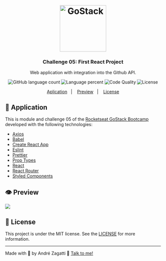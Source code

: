 <h1 align="center">
    <img alt="GoStack" src="https://res.cloudinary.com/zagatti/image/upload/v1583287835/readme/logo-gostack_u0ur8n.png" width="150px" />
</h1>

<h3 align="center">
  Challenge 05: First React Project
</h3>

<p align="center">Web application with integration into the Github API.</blockquote>

<p align="center">
  <img alt="GitHub language count" src="https://img.shields.io/github/languages/count/azagatti/challenge05-gostack10?color=FFD300&style=plastic">

<img alt="Language percent" src="https://img.shields.io/github/languages/top/azagatti/challenge05-gostack10?color=FFD300&style=plastic">

  <img alt="Code Quality" src="https://img.shields.io/codacy/grade/8ad75adf65704c3e9cfec172b18a0663?style=plastic">

  <img alt="License" src="https://img.shields.io/github/license/AZagatti/challenge05-gostack10?style=plastic">
</p>

<p align="center">
  <a href="#rocket-application">Aplication</a>&nbsp;&nbsp;&nbsp;|&nbsp;&nbsp;&nbsp;
  <a href="#-preview">Preview</a>&nbsp;&nbsp;&nbsp;|&nbsp;&nbsp;&nbsp;
  <a href="#-license">License</a>
</p>

## :rocket: Application

This is module and challenge 05 of the [Rocketseat GoStack Bootcamp](https://rocketseat.com.br/bootcamp) developed with the following technologies:

- [Axios](https://github.com/axios/axios)
- [Babel](https://babeljs.io/)
- [Create React App](https://github.com/facebook/create-react-app)
- [Eslint](https://eslint.org/)
- [Prettier](https://prettier.io/)
- [Prop Types](https://www.npmjs.com/package/prop-types)
- [React](https://reactjs.org/)
- [React Router](https://reacttraining.com/react-router/web/guides/quick-start)
- [Styled Components](https://styled-components.com/)

## 👁 Preview

![](https://res.cloudinary.com/zagatti/image/upload/v1583547102/readme/readme-challenge05_i0jxdw.gif)

## 📝 License

This project is under the MIT license. See the [LICENSE](LICENSE.md) for more information.

---

Made with 💟 by André Zagatti 👋 [Talk to me!](https://www.linkedin.com/in/andr%C3%A9-luis-zagatti-adorna/)
